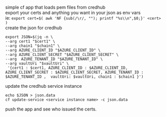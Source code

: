 simple cf app that loads pem files from credhub  
export your certs and anything you want in your json as env vars  
ie: `export cert=$( awk 'NF {sub(/\r/, ""); printf "%s\\n",$0;}' <cert> )`  
create the json for credhub
```
export JSON=$(jq -n \                                       
--arg cert1 "$cert1" \
--arg chain1 "$chain1" \
--arg AZURE_CLIENT_ID "$AZURE_CLIENT_ID" \
--arg AZURE_CLIENT_SECRET "$AZURE_CLIENT_SECRET" \
--arg  AZURE_TENANT_ID "$AZURE_TENANT_ID" \
--arg vaultUri "$vaultUri" \
 '{cert1 : $cert1, AZURE_CLIENT_ID : $AZURE_CLIENT_ID, AZURE_CLIENT_SECRET : $AZURE_CLIENT_SECRET, AZURE_TENANT_ID : $AZURE_TENANT_ID ,  vaultUri: $vaultUri, chain1 : $chain1 }')
```
update the credhub service instance
```
echo $JSON > json.data
cf update-service <service instance name> -c json.data
```

push the app and see who issued the certs.